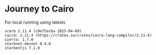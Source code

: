# Journey to Cairo

For local running using latests


````
scarb 2.11.4 (c0ef5ec6a 2025-04-09)
cairo: 2.11.4 (https://crates.io/crates/cairo-lang-compiler/2.11.4)
sierra: 1.7.0
starknet-devnet 0.4.0
starkentjs 7.1.0
````